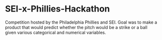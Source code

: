 # SEI-x-Phillies-Hackathon
Competition hosted by the Philadelphia Phillies and SEI. Goal was to make a product that would predict whether the pitch would be a strike or a ball given various categorical and numerical variables.
